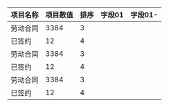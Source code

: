 
| 项目名称 | 项目数值| 排序|字段01|字段01-|
| ---------- | -----------| ---------- | -----------| ---------- |
| 劳动合同   | 3384   | 3 | | 
| 已签约   | 12   |4| | 
| 劳动合同   | 3384   | 3 | | 
| 已签约   | 12   |4| | 
| 劳动合同   | 3384   | 3 | | 
| 已签约   | 12   |4| | 
